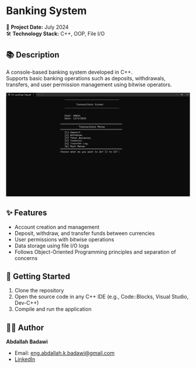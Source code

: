 # Banking System

📅 **Project Date:** July 2024  
🛠️ **Technology Stack:** C++, OOP, File I/O

## 📚 Description
A console-based banking system developed in C++.  
Supports basic banking operations such as deposits, withdrawals, transfers, and user permission management using bitwise operators.

![Transactions](images/6.%20Transactions%20Screen.png)

## ✨ Features
- Account creation and management
- Deposit, withdraw, and transfer funds between currencies
- User permissions with bitwise operations
- Data storage using file I/O logs
- Follows Object-Oriented Programming principles and separation of concerns

## 🚀 Getting Started
1. Clone the repository
2. Open the source code in any C++ IDE (e.g., Code::Blocks, Visual Studio, Dev-C++)
3. Compile and run the application

## 👨‍💻 Author
**Abdallah Badawi**  
- Email: eng.abdallah.k.badawi@gmail.com  
- [LinkedIn](https://www.linkedin.com/in/abdallah-k-badawi/)
